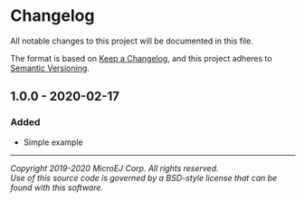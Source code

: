 # Changelog

All notable changes to this project will be documented in this file.

The format is based on [Keep a Changelog](https://keepachangelog.com/en/1.0.0/),
and this project adheres to [Semantic Versioning](https://semver.org/spec/v2.0.0.html).

## 1.0.0 - 2020-02-17

### Added

  - Simple example
  
---  
_Copyright 2019-2020 MicroEJ Corp. All rights reserved._  
_Use of this source code is governed by a BSD-style license that can be found with this software._